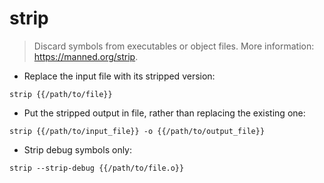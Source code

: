 # strip

> Discard symbols from executables or object files.
> More information: <https://manned.org/strip>.

- Replace the input file with its stripped version:

`strip {{/path/to/file}}`

- Put the stripped output in file, rather than replacing the existing one:

`strip {{/path/to/input_file}} -o {{/path/to/output_file}}`

- Strip debug symbols only:

`strip --strip-debug {{/path/to/file.o}}`
